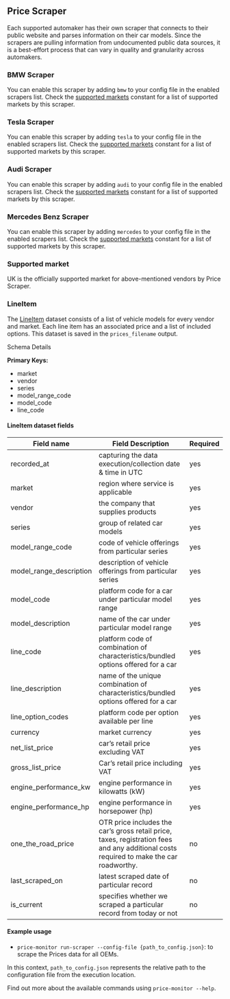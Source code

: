 ## Price Scraper

Each supported automaker has their own scraper that connects to their public website and parses information on their car
models. Since the scrapers are pulling information from undocumented public data sources, it is a best-effort
process that can vary in quality and granularity across automakers.

### BMW Scraper

You can enable this scraper by adding `bmw` to your config file in the enabled scrapers list.
Check the [supported markets](../../src/price_monitor/price_scraper/bmw/constants.py) constant for a list of supported markets by this scraper.

### Tesla Scraper

You can enable this scraper by adding `tesla` to your config file in the enabled scrapers list.
Check the [supported markets](../../src/price_monitor/price_scraper/tesla/constants.py) constant for a list of supported markets by this scraper.

### Audi Scraper

You can enable this scraper by adding `audi` to your config file in the enabled scrapers list.
Check the [supported markets](../../src/price_monitor/price_scraper/audi/constants.py) constant for a list of supported markets by this scraper.

### Mercedes Benz Scraper

You can enable this scraper by adding `mercedes` to your config file in the enabled scrapers list.
Check the [supported markets](../../src/price_monitor/price_scraper/mercedes_benz/constants.py) constant for a list of supported markets by this scraper.

### Supported market

UK is the officially supported market for above-mentioned vendors by Price Scraper.

### LineItem

The [LineItem](../../src/price_monitor/model/line_item.py) dataset consists of a list of vehicle models for every vendor and market.
Each line item has an associated price and a list of included options. This dataset is saved in the `prices_filename` output.

Schema Details

**Primary Keys:**

* market
* vendor
* series
* model_range_code
* model_code
* line_code

#### LineItem dataset fields

| Field name              | Field Description                                                                                                                       | Required |
|-------------------------|-----------------------------------------------------------------------------------------------------------------------------------------|----------|
| recorded_at             | capturing the data execution/collection date & time in UTC                                                                              | yes      |
| market                  | region where service is applicable                                                                                                      | yes      |
| vendor                  | the company that supplies products                                                                                                      | yes      |
| series                  | group of related car models                                                                                                             | yes      |
| model_range_code        | code of vehicle offerings from particular series                                                                                        | yes      |
| model_range_description | description of vehicle offerings from particular series                                                                                 | yes      |
| model_code              | platform code for a car under particular model range                                                                                    | yes      |
| model_description       | name of the car under particular model range                                                                                            | yes      |
| line_code               | platform code of combination of characteristics/bundled options offered for a car                                                       | yes      |
| line_description        | name of the unique combination of characteristics/bundled options offered for a car                                                     | yes      |
| line_option_codes       | platform code per option available per line                                                                                             | yes      |
| currency                | market currency                                                                                                                         | yes      |
| net_list_price          | car’s retail price excluding VAT                                                                                                        | yes      |
| gross_list_price        | Car’s retail price including VAT                                                                                                        | yes      |
| engine_performance_kw   | engine performance in kilowatts (kW)                                                                                                    | yes      |
| engine_performance_hp   | engine performance in horsepower (hp)                                                                                                   | yes      |
| one_the_road_price      | OTR price includes the car’s gross retail price, taxes, registration fees and any additional costs required to make the car roadworthy. | no       |
| last_scraped_on         | latest scraped date of particular record                                                                                                | no       |
| is_current              | specifies whether we scraped a particular record from today or not                                                                      | no       |


#### Example usage
 
- `price-monitor run-scraper --config-file {path_to_config.json}`: to scrape the Prices data for all OEMs.

In this context, `path_to_config.json` represents the relative path to the configuration file from the execution location.

Find out more about the available commands using `price-monitor --help`.